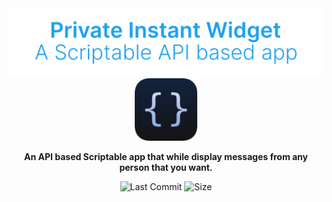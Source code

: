 <div align="center">
  <img src="https://raw.githubusercontent.com/petervanderheijden/Private-Instant-Widget/master/assets/header.png">

  <img src="https://raw.githubusercontent.com/petervanderheijden/Private-Instant-Widget/master/assets/scriptable.png" width="100px" height="100px">

  <b>An API based Scriptable app that while display messages from any person that you want.</b>

  <div>
  <img src="https://img.shields.io/github/last-commit/petervanderheijden/Private-Instant-Widget?color=blue" alt="Last Commit">

  <img src="https://img.shields.io/github/languages/code-size/petervanderheijden/Private-Instant-Widget?color=blue" alt="Size">
  </div>
</div>
